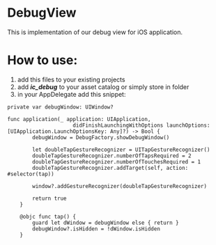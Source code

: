 # DebugView

This is implementation of our debug view for iOS application. 


# How to use:
1. add this files to your existing projects
2. add *__ic_debug__* to your asset catalog or simply store in folder
3. in your AppDelegate add this snippet:

``` 
private var debugWindow: UIWindow?

func application(_ application: UIApplication,
                     didFinishLaunchingWithOptions launchOptions:[UIApplication.LaunchOptionsKey: Any]?) -> Bool {
        debugWindow = DebugFactory.showDebugWindow()
        
        let doubleTapGestureRecognizer = UITapGestureRecognizer()
        doubleTapGestureRecognizer.numberOfTapsRequired = 2
        doubleTapGestureRecognizer.numberOfTouchesRequired = 1
        doubleTapGestureRecognizer.addTarget(self, action: #selector(tap))
        
        window?.addGestureRecognizer(doubleTapGestureRecognizer)

        return true
	}
    
    @objc func tap() {
        guard let dWindow = debugWindow else { return }
        debugWindow?.isHidden = !dWindow.isHidden
    }
```
